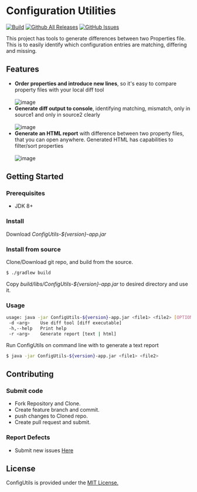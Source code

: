 # Configuration Utilities
[![Build](https://github.com/vkkotha/ConfigUtils/actions/workflows/build.yml/badge.svg)](https://github.com/vkkotha/ConfigUtils/actions/workflows/build.yml)
[![Github All Releases](https://img.shields.io/github/downloads/vkkotha/ConfigUtils/total.svg)]()
[![GitHub Issues](https://img.shields.io/github/issues/vkkotha/ConfigUtils.svg)](https://github.com/vkkotha/ConfigUtls/issues)

This project has tools to generate differences between two Properties file. 
This is to easily identify which configuration entries are matching, differing and missing.

## Features
- **Order properties and introduce new lines**, so it's easy to compare property files with your local diff tool
<br><br>
![image](https://user-images.githubusercontent.com/4230336/133955547-9a83344e-e57d-43db-98d9-87ce8c7cd652.png)
- **Generate diff output to console**, identifying matching, mismatch, only in source1 and only in source2 clearly
<br><br>
![image](https://user-images.githubusercontent.com/4230336/133955976-aeb27265-3221-4308-bd5a-865605caecae.png)
- **Generate an HTML report** with difference between two property files, that you can open anywhere. Generated HTML has capabilities to filter/sort properties
<br><br>
![image](https://user-images.githubusercontent.com/4230336/133956204-4aaa56de-4097-463e-8e0e-5ed184e3339a.png)
 
## Getting Started
### Prerequisites
- JDK 8+
### Install
Download *ConfigUtils-${version}-app.jar*
### Install from source
Clone/Download git repo, and build from the source.
```bash
$ ./gradlew build
```
Copy *build/libs/ConfigUtils-${version}-app.jar* to desired directory and use it.
### Usage
```bash
usage: java -jar ConfigUtils-${version}-app.jar <file1> <file2> [OPTIONS]
 -d <arg>    Use diff tool [diff executable]
 -h,--help   Print help
 -r <arg>    Generate report [text | html]
```
Run ConfigUtils on command line with to generate a text report
```bash
$ java -jar ConfigUtils-${version}-app.jar <file1> <file2>
```

## Contributing
### Submit code
- Fork Repository and Clone.
- Create feature branch and commit.
- push changes to Cloned repo.
- Create pull request and submit.
### Report Defects
- Submit new issues [Here](https://github.com/vkkotha/ConfigUtils/issues/new)

## License
ConfigUtils is provided under the [MIT License.](https://github.com/vkkotha/ConfigUtils/blob/master/LICENSE)
